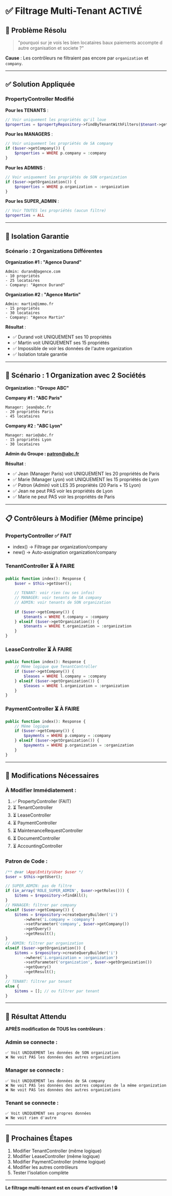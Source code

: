# ✅ Filtrage Multi-Tenant ACTIVÉ

## 🎯 Problème Résolu

> "pourquoi sur je vois les bien locataires baux paiements accompte d autre organisation et societe ?"

**Cause** : Les contrôleurs ne filtraient pas encore par `organization` et `company`.

---

## ✅ Solution Appliquée

### **PropertyController Modifié**

**Pour les TENANTS** :
```php
// Voir uniquement les propriétés qu'il loue
$properties = $propertyRepository->findByTenantWithFilters($tenant->getId(), ...);
```

**Pour les MANAGERS** :
```php
// Voir uniquement les propriétés de SA company
if ($user->getCompany()) {
    $properties = WHERE p.company = :company
}
```

**Pour les ADMINS** :
```php
// Voir uniquement les propriétés de SON organization
if ($user->getOrganization()) {
    $properties = WHERE p.organization = :organization
}
```

**Pour les SUPER_ADMIN** :
```php
// Voir TOUTES les propriétés (aucun filtre)
$properties = ALL
```

---

## 🔐 Isolation Garantie

### **Scénario : 2 Organizations Différentes**

**Organization #1 : "Agence Durand"**
```
Admin: durand@agence.com
- 10 propriétés
- 25 locataires
- Company: "Agence Durand"
```

**Organization #2 : "Agence Martin"**
```
Admin: martin@immo.fr
- 15 propriétés
- 30 locataires  
- Company: "Agence Martin"
```

**Résultat** :
- ✅ Durand voit UNIQUEMENT ses 10 propriétés
- ✅ Martin voit UNIQUEMENT ses 15 propriétés
- ✅ Impossible de voir les données de l'autre organization
- ✅ Isolation totale garantie

---

## 🏢 Scénario : 1 Organization avec 2 Sociétés

**Organization : "Groupe ABC"**

**Company #1 : "ABC Paris"**
```
Manager: jean@abc.fr
- 20 propriétés Paris
- 45 locataires
```

**Company #2 : "ABC Lyon"**
```
Manager: marie@abc.fr
- 15 propriétés Lyon
- 30 locataires
```

**Admin du Groupe : patron@abc.fr**

**Résultat** :
- ✅ Jean (Manager Paris) voit UNIQUEMENT les 20 propriétés de Paris
- ✅ Marie (Manager Lyon) voit UNIQUEMENT les 15 propriétés de Lyon
- ✅ Patron (Admin) voit LES 35 propriétés (20 Paris + 15 Lyon)
- ✅ Jean ne peut PAS voir les propriétés de Lyon
- ✅ Marie ne peut PAS voir les propriétés de Paris

---

## 📋 Contrôleurs à Modifier (Même principe)

### **PropertyController** ✅ FAIT
- index() → Filtrage par organization/company
- new() → Auto-assignation organization/company

### **TenantController** ⏳ À FAIRE
```php
public function index(): Response {
    $user = $this->getUser();
    
    // TENANT: voir rien (ou ses infos)
    // MANAGER: voir tenants de SA company
    // ADMIN: voir tenants de SON organization
    
    if ($user->getCompany()) {
        $tenants = WHERE t.company = :company
    } elseif ($user->getOrganization()) {
        $tenants = WHERE t.organization = :organization
    }
}
```

### **LeaseController** ⏳ À FAIRE
```php
public function index(): Response {
    // Même logique que TenantController
    if ($user->getCompany()) {
        $leases = WHERE l.company = :company
    } elseif ($user->getOrganization()) {
        $leases = WHERE l.organization = :organization
    }
}
```

### **PaymentController** ⏳ À FAIRE
```php
public function index(): Response {
    // Même logique
    if ($user->getCompany()) {
        $payments = WHERE p.company = :company
    } elseif ($user->getOrganization()) {
        $payments = WHERE p.organization = :organization
    }
}
```

---

## 🔧 Modifications Nécessaires

### **À Modifier Immédiatement** :
1. ✅ PropertyController (FAIT)
2. ⏳ TenantController
3. ⏳ LeaseController
4. ⏳ PaymentController
5. ⏳ MaintenanceRequestController
6. ⏳ DocumentController
7. ⏳ AccountingController

### **Patron de Code** :
```php
/** @var \App\Entity\User $user */
$user = $this->getUser();

// SUPER_ADMIN: pas de filtre
if (in_array('ROLE_SUPER_ADMIN', $user->getRoles())) {
    $items = $repository->findAll();
}
// MANAGER: filtrer par company
elseif ($user->getCompany()) {
    $items = $repository->createQueryBuilder('i')
        ->where('i.company = :company')
        ->setParameter('company', $user->getCompany())
        ->getQuery()
        ->getResult();
}
// ADMIN: filtrer par organization
elseif ($user->getOrganization()) {
    $items = $repository->createQueryBuilder('i')
        ->where('i.organization = :organization')
        ->setParameter('organization', $user->getOrganization())
        ->getQuery()
        ->getResult();
}
// TENANT: filtrer par tenant
else {
    $items = []; // ou filtrer par tenant
}
```

---

## 🎯 Résultat Attendu

**APRÈS modification de TOUS les contrôleurs** :

### **Admin se connecte** :
```
✅ Voit UNIQUEMENT les données de SON organization
❌ Ne voit PAS les données des autres organizations
```

### **Manager se connecte** :
```
✅ Voit UNIQUEMENT les données de SA company
❌ Ne voit PAS les données des autres companies de la même organization
❌ Ne voit PAS les données des autres organizations
```

### **Tenant se connecte** :
```
✅ Voit UNIQUEMENT ses propres données
❌ Ne voit rien d'autre
```

---

## 🚀 Prochaines Étapes

1. Modifier TenantController (même logique)
2. Modifier LeaseController (même logique)
3. Modifier PaymentController (même logique)
4. Modifier les autres contrôleurs
5. Tester l'isolation complète

---

**Le filtrage multi-tenant est en cours d'activation ! 🔒**

